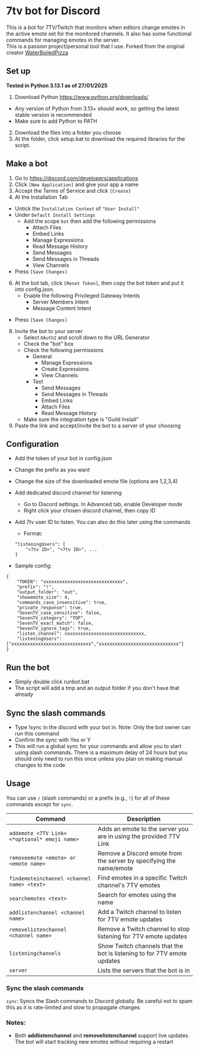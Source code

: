 # 7tv bot for Discord
This is a bot for 7TV/Twitch that monitors when editors change emotes in the active emote set for the monitored channels. It also has some functional commands for managing emotes in the server.\
This is a passion project/personal tool that I use. Forked from the original creator [WaterBoiledPizza](https://github.com/WaterBoiledPizza/7tv-bot-for-Discord) 

## Set up
**Tested in Python 3.13.1 as of 27/01/2025**
1) Download Python https://www.python.org/downloads/
- Any version of Python from 3.13+ should work, so getting the latest stable version is recommended
- Make sure to add Python to PATH
2) Download the files into a folder you choose
3) At the folder, click setup.bat to download the required libraries for the script.

## Make a bot
1) Go to https://discord.com/developers/applications
2) Click `[New Application]` and give your app a name
3) Accept the Terms of Service and click `[Create]`
4) At the Installation Tab
- Untick the `Installation Context` of `"User Install"`
- Under `Default Install Settings`
   - Add the scope `bot` then add the following permissions
        - Attach Files
        - Embed Links
        - Manage Expressions
        - Read Message History
        - Send Messages
        - Send Messages in Threads
        - View Channels
- Press `[Save Changes]`
6) At the bot tab, click `[Reset Token]`, then copy the bot token and put it into config.json.
    - Enable the following Privileged Gateway Intents
    	- Server Members Intent
    	- Message Content Intent
 - Press `[Save Changes]`
8) Invite the bot to your server
    - Select `OAuth2` and scroll down to the URL Generator
    - Check the "bot" box
    - Check the following permissions
        - General    
            - Manage Expressions
            - Create Expressions
            - View Channels
        - Text
    		- Send Messages
    		- Send Messages in Threads
    		- Embed Links
    		- Attach Files
    		- Read Message History
    - Make sure the integration type is "Guild Install"
9) Paste the link and accept/invite the bot to a server of your choosing

## Configuration
- Add the token of your bot in config.json
- Change the prefix as you want
- Change the size of the downloaded emote file (options are 1,2,3,4)
- Add dedicated discord channel for listening
    - Go to Discord settings. In Advanced tab, enable Developer mode
    - Right click your chosen discord channel, then copy ID
- Add 7tv user ID to listen. You can also do this later using the commands
    - Format:
    ```
    "listeningUsers": [
        "<7tv ID>", "<7tv ID>", ...
    ]
    ```

- Sample config:
```
{
    "TOKEN": "xxxxxxxxxxxxxxxxxxxxxxxxxxxxxx",
    "prefix": "!",
    "output_folder": "out",
    "showemote_size": 4,
    "commands_case_insensitive": true,
    "private_response": true,
    "SevenTV_case_sensitive": false,
    "SevenTV_category": "TOP",
    "SevenTV_exact_match": false,
    "SevenTV_ignore_tags": true,
    "listen_channel": xxxxxxxxxxxxxxxxxxxxxxxxxxxxxx,
    "listeningUsers": ["xxxxxxxxxxxxxxxxxxxxxxxxxxxxxx","xxxxxxxxxxxxxxxxxxxxxxxxxxxxxx"]
}
```


## Run the bot
- Simply double click runbot.bat
- The script will add a tmp and an output folder if you don't have that already

## Sync the slash commands
- Type !sync in the discord with your bot in. Note: Only the bot owner can run this command
- Confirm the sync with Yes or Y
- This will run a global sync for your commands and allow you to start using slash commands. There is a maximum delay of 24 hours but you should only need to run this once unless you plan on making manual changes to the code

## Usage
You can use `/` (slash commands) or a prefix (e.g., `!`) for all of these commands except for `sync`. 

| Command                 | Description
|-------------------------|------------------------|
| `addemote <7TV Link> <*optional* emoji name>`    | Adds an emote to the server you are in using the provided 7TV Link     
| `removeemote <emote> or <emote name> `           | Remove a Discord emote from the server by specifying the name/emote                               
| `findemoteinchannel <channel name> <text>`       | Find emotes in a specific Twitch channel's 7TV emotes                          
| `searchemotes <text>`                            | Search for emotes using the name                                                                  
| `addlistenchannel <channel name>`                | Add a Twitch channel to listen for 7TV emote updates                                         
| `removelistenchannel <channel name>`             | Remove a Twitch channel to stop listening for 7TV emote updates                          
| `listeningchannels`                              | Show Twitch channels that the bot is listening to for 7TV emote updates
| `server`                                         | Lists the servers that the bot is in

### Sync the slash commands
`sync`: Syncs the Slash commands to Discord globally. Be careful not to spam this as it is rate-limited and slow to propagate changes


### Notes:
- Both **addlistenchannel** and **removelistenchannel** support live updates. The bot will start tracking new emotes without requiring a restart